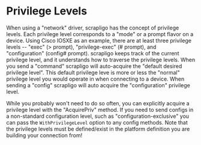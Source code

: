 Privilege Levels
================

When using a "network" driver, scrapligo has the concept of privilege levels. Each privilege 
level corresponds to a "mode" or a prompt flavor on a device. Using Cisco IOSXE as an example, 
there are at least three privilege levels -- "exec" (> prompt), "privilege-exec" (# prompt), and 
"configuration" (config# prompt). scrapligo keeps track of the current privilege level, and it 
understands how to traverse the privilege levels. When you send a "command" scrapligo will 
auto-acquire the "default desired privilege level". This default privilege leve is more or less 
the "normal" privilege level you would operate in when connecting to a device. When sending a 
"config" scrapligo will auto acquire the "configuration" privilege level.

While you probably won't need to do so often, you can explicitly acquire a privilege level with 
the "AcquirePriv" method. If you need to send configs in a non-standard configuration level, 
such as "configuration-exclusive" you can pass the `WithPrivilegeLevel` option to any config 
methods. Note that the privilege levels must be defined/exist in the platform definition you are 
building your connection from!